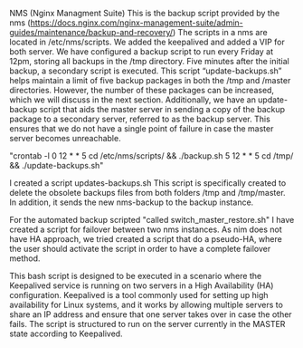 NMS (Nginx Managment Suite)
This is the backup script provided by the nms (https://docs.nginx.com/nginx-management-suite/admin-guides/maintenance/backup-and-recovery/)
The scripts in a nms are located in /etc/nms/scripts.
We added the keepalived and added a VIP for both server.
We have configured a backup script to run every Friday at 12pm, storing all backups in the /tmp directory. Five minutes after the initial backup, a secondary script is executed. This script “update-backups.sh” helps maintain a limit of five backup packages in both the /tmp and /master directories. However, the number of these packages can be increased, which we will discuss in the next section. Additionally, we have an update-backup script that aids the master server in sending a copy of the backup package to a secondary server, referred to as the backup server. This ensures that we do not have a single point of failure in case the master server becomes unreachable.

 "crontab -l
0 12 * * 5 cd /etc/nms/scripts/ && ./backup.sh
5 12 * * 5 cd /tmp/ && ./update-backups.sh"


I created a script updates-backups.sh This script is specifically created to delete the obsolete backups files from both folders /tmp and /tmp/master. In addition, it sends the new nms-backup to the backup instance.



 For the automated backup scripted "called switch_master_restore.sh"
 I have created a script for failover between two nms instances. As nim does not have HA approach, we tried created a script that do a pseudo-HA, where the user should activate the script in order to have a complete failover method.

This bash script is designed to be executed in a scenario where the Keepalived service is running on two servers in a High Availability (HA) configuration. Keepalived is a tool commonly used for setting up high availability for Linux systems, and it works by allowing multiple servers to share an IP address and ensure that one server takes over in case the other fails. The script is structured to run on the server currently in the MASTER state according to Keepalived.

 
